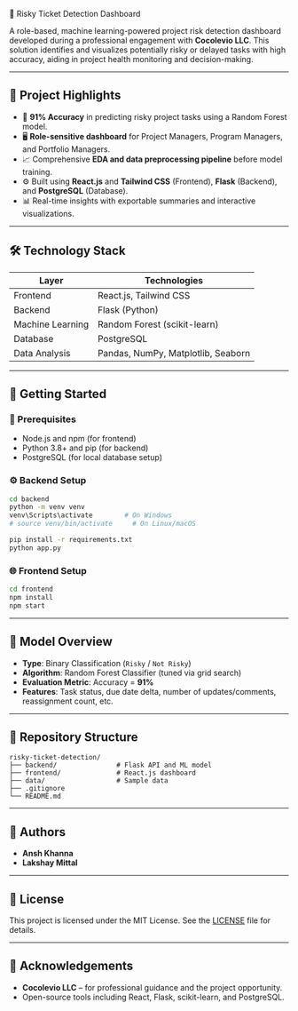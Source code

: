  🧠 Risky Ticket Detection Dashboard

A role-based, machine learning-powered project risk detection dashboard developed during a professional engagement with **Cocolevio LLC**. This solution identifies and visualizes potentially risky or delayed tasks with high accuracy, aiding in project health monitoring and decision-making.

---

## 📌 Project Highlights

- 🎯 **91% Accuracy** in predicting risky project tasks using a Random Forest model.
- 🖥️ **Role-sensitive dashboard** for Project Managers, Program Managers, and Portfolio Managers.
- 📈 Comprehensive **EDA and data preprocessing pipeline** before model training.
- ⚙️ Built using **React.js** and **Tailwind CSS** (Frontend), **Flask** (Backend), and **PostgreSQL** (Database).
- 📊 Real-time insights with exportable summaries and interactive visualizations.

---

## 🛠️ Technology Stack

| Layer       | Technologies                          |
|-------------|----------------------------------------|
| Frontend    | React.js, Tailwind CSS                 |
| Backend     | Flask (Python)                         |
| Machine Learning | Random Forest (scikit-learn)     |
| Database    | PostgreSQL                             |
| Data Analysis | Pandas, NumPy, Matplotlib, Seaborn  |

---

## 🚀 Getting Started

### 🔧 Prerequisites

- Node.js and npm (for frontend)
- Python 3.8+ and pip (for backend)
- PostgreSQL (for local database setup)

### ⚙️ Backend Setup

```bash
cd backend
python -m venv venv
venv\Scripts\activate        # On Windows
# source venv/bin/activate     # On Linux/macOS

pip install -r requirements.txt
python app.py
```

### 🌐 Frontend Setup

```bash
cd frontend
npm install
npm start
```

---

## 🧠 Model Overview

- **Type**: Binary Classification (`Risky` / `Not Risky`)
- **Algorithm**: Random Forest Classifier (tuned via grid search)
- **Evaluation Metric**: Accuracy = **91%**
- **Features**: Task status, due date delta, number of updates/comments, reassignment count, etc.

---

## 📂 Repository Structure

```
risky-ticket-detection/
├── backend/               # Flask API and ML model
├── frontend/              # React.js dashboard
├── data/                  # Sample data
├── .gitignore
└── README.md
```

---

## 👥 Authors

- **Ansh Khanna**
- **Lakshay Mittal**

---

## 📄 License

This project is licensed under the MIT License. See the [LICENSE](LICENSE) file for details.

---

## 🔗 Acknowledgements

- **Cocolevio LLC** – for professional guidance and the project opportunity.
- Open-source tools including React, Flask, scikit-learn, and PostgreSQL.

